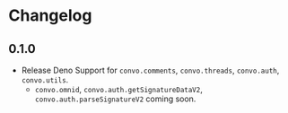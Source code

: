 # Changelog

## 0.1.0
- Release Deno Support for `convo.comments`, `convo.threads`, `convo.auth`, `convo.utils`.
    -   `convo.omnid`, `convo.auth.getSignatureDataV2`, `convo.auth.parseSignatureV2` coming soon.
